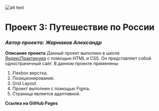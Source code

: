 ![alt text](./images/logo_place_header.svg)
# Проект 3: Путешествие по России

### *Автор проекта: Жарнаков Александр*

**Описание проекта**
Данный проект выполнен в школе [ЯндексПрактикума](https://praktikum.yandex.ru/profile/web/) c помощью HTML и CSS.
Он представляет собой одностраничный сайт.
В данном проекте применены:
1. Flexbox верстка.
2. Позиционирование.
3. Grid Layout.
4. Проект выполнен с помощью Figma.
5. Страница является адаптивной.

**Ссылка на GitHub Pages**



